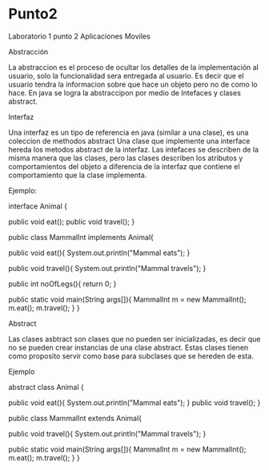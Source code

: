 # Punto2
Laboratorio 1 punto 2 Aplicaciones Moviles

Abstracción

La abstraccion es el proceso de ocultar los detalles de la implementación al usuario, solo la funcionalidad sera entregada al usuario.
Es decir que el usuario tendra la informacion sobre que hace un objeto pero no de como lo hace. En java se logra la abstraccipon por medio de Intefaces y clases abstract.

Interfaz

Una interfaz es un tipo de referencia en java (similar a una clase), es una coleccion de methodos abstract  Una clase que implemente una interface hereda los metodos abstract de la interfaz. Las intefaces se describen de la misma manera que las clases, pero las clases describen los atributos y comportamientos del objeto a diferencia de la interfaz que contiene el comportamiento que la clase implementa.

Ejemplo:

interface Animal {

   public void eat();
   public void travel();
}

public class MammalInt implements Animal{

   public void eat(){
      System.out.println("Mammal eats");
   }

   public void travel(){
      System.out.println("Mammal travels");
   } 

   public int noOfLegs(){
      return 0;
   }

   public static void main(String args[]){
      MammalInt m = new MammalInt();
      m.eat();
      m.travel();
   }
} 

Abstract

Las clases asbtract son clases que no pueden ser inicializadas, es decir que no se pueden crear instancias de una clase abstract. Estas clases tienen como proposito servir como base para subclases que se hereden de esta.

Ejemplo

abstract class Animal {

  public void eat(){
      System.out.println("Mammal eats");
   }
   public void travel();
}

public class MammalInt extends Animal{

  public void travel(){
      System.out.println("Mammal travels");
   } 

  public static void main(String args[]){
      MammalInt m = new MammalInt();
      m.eat();
      m.travel();
   }
} 





